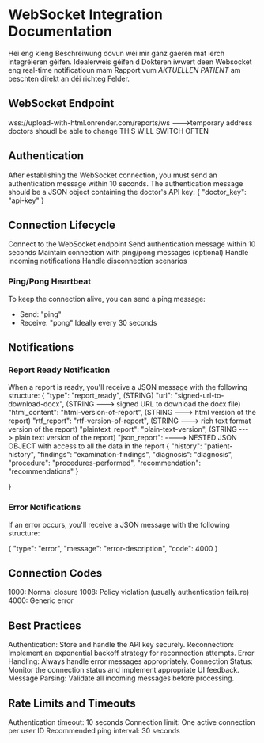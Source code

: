 # WebSocket Integration Documentation

Hei eng kleng Beschreiwung dovun wéi mir ganz gaeren mat ierch integréieren géifen.
Idealerweis géifen d Dokteren iwwert deen Websocket eng real-time notificatioun mam Rapport vum *AKTUELLEN PATIENT* am beschten direkt an déi richteg Felder.


## WebSocket Endpoint

wss://upload-with-html.onrender.com/reports/ws  --->temporary address doctors shoudl be able to change
THIS WILL SWITCH OFTEN

## Authentication

After establishing the WebSocket connection, you must send an authentication message within 10 seconds.
The authentication message should be a JSON object containing the doctor's API key:
{
"doctor_key": "api-key"
}

## Connection Lifecycle

Connect to the WebSocket endpoint
Send authentication message within 10 seconds
Maintain connection with ping/pong messages (optional)
Handle incoming notifications
Handle disconnection scenarios

### Ping/Pong Heartbeat

To keep the connection alive, you can send a ping message:
- Send: "ping"
- Receive: "pong"
Ideally every 30 seconds

## Notifications
### Report Ready Notification

When a report is ready, you'll receive a JSON message with the following structure:
{
"type": "report_ready", (STRING)
"url": "signed-url-to-download-docx", (STRING ---> signed URL to download the docx file)
"html_content": "html-version-of-report", (STRING ---> html version of the report)
"rtf_report": "rtf-version-of-report", (STRING ---> rich text format version of the report)
"plaintext_report": "plain-text-version", (STRING ---> plain text version of the report)
"json_report": ----> NESTED JSON OBJECT with access to all the data in the report
{
"history": "patient-history",
"findings": "examination-findings",
"diagnosis": "diagnosis",
"procedure": "procedures-performed",
"recommendation": "recommendations"
}

}

### Error Notifications

If an error occurs, you'll receive a JSON message with the following structure:

{
"type": "error",
"message": "error-description",
"code": 4000
}

## Connection Codes

1000: Normal closure
1008: Policy violation (usually authentication failure)
4000: Generic error
## Best Practices

Authentication: Store and handle the API key securely.
Reconnection: Implement an exponential backoff strategy for reconnection attempts.
Error Handling: Always handle error messages appropriately.
Connection Status: Monitor the connection status and implement appropriate UI feedback.
Message Parsing: Validate all incoming messages before processing.
## Rate Limits and Timeouts

Authentication timeout: 10 seconds
Connection limit: One active connection per user ID
Recommended ping interval: 30 seconds
